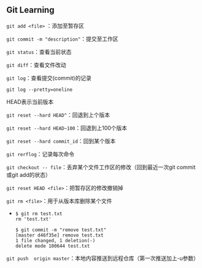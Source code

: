 ## Git Learning

`git add <file>` ：添加至暂存区

`git commit -m "description"`：提交至工作区

`git status`：查看当前状态

`git diff`：查看文件改动

`git log`：查看提交(commit)的记录

`git log --pretty=oneline`

HEAD表示当前版本

`git reset --hard HEAD^`：回退到上个版本

`git reset --hard HEAD~100`：回退到上100个版本

`git reset --hard commit_id`：回到某个版本

`git rerflog`：记录每次命令

`git checkout -- file`：丢弃某个文件工作区的修改（回到最近一次git commit 或git add的状态）

`git reset HEAD <file>`：把暂存区的修改撤销掉

`git rm <file>`：用于从版本库删除某个文件

- ```
  $ git rm test.txt
  rm 'test.txt'
  
  $ git commit -m "remove test.txt"
  [master d46f35e] remove test.txt
  1 file changed, 1 deletion(-)
  delete mode 100644 test.txt
  ```

`git push  origin master`：本地内容推送到远程仓库（第一次推送加上-u参数）